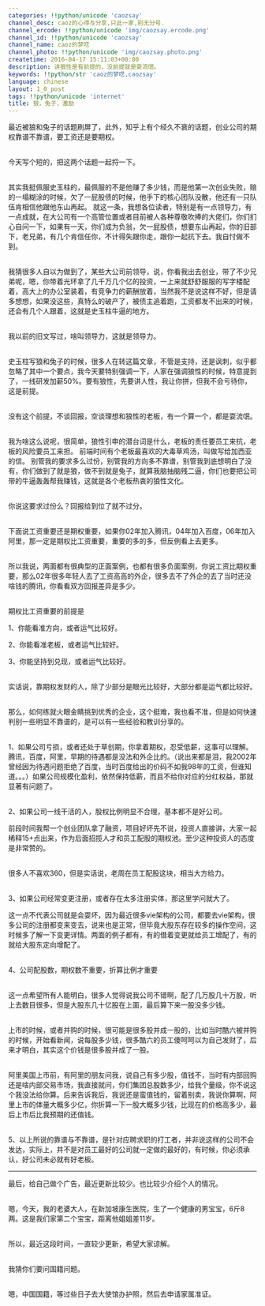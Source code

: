 ```yaml
---
categories: !!python/unicode 'caozsay'
channel_desc: caoz的心得与分享,只此一家,别无分号.
channel_ercode: !!python/unicode 'img/caozsay.ercode.png'
channel_id: !!python/unicode 'caozsay'
channel_name: caoz的梦呓
channel_photo: !!python/unicode 'img/caozsay.photo.png'
createtime: 2016-04-17 15:11:03+00:00
description: 讲狼性是有前提的，没前提就是耍流氓。
keywords: !!python/str 'caoz的梦呓,caozsay'
language: chinese
layout: 1_0_post
tags: !!python/unicode 'internet'
title: 狼，兔子，激励
---
```

<div class="rich_media_content" id="js_content">
<p>
         最近被狼和兔子的话题刷屏了，此外，知乎上有个经久不衰的话题，创业公司的期权靠谱不靠谱，要工资还是要期权。
        </p>
<p>
<br/>
         今天写个短的，把这两个话题一起捋一下。
        </p>
<p>
<br/>
         其实我挺佩服史玉柱的，最佩服的不是他赚了多少钱，而是他第一次创业失败，赔的一塌糊涂的时候，欠了一屁股债的时候，他手下的核心团队没散，他还有一只队伍肯相信他跟他东山再起。 就这一条，我想各位读者，特别是有一点领导力，有一点成就，在大公司有一个高管位置或者目前被人各种尊敬吹捧的大佬们，你们扪心自问一下，如果有一天，你们成为负翁，欠一屁股债，想要东山再起，你的旧部下，老兄弟，有几个肯信任你，不计得失跟你走，跟你一起抗下去。我自忖做不到。
        </p>
<p>
<br/>
         我猜很多人自以为做到了，某些大公司前领导，说，你看我出去创业，带了不少兄弟呢，嗯，你带着光环拿了几千万几个亿的投资，一上来就舒舒服服的写字楼配着，高大上的办公室装着，有竞争力的薪酬放着，当然我不是说这样不好，但是请多想想，如果没这些，真特么的破产了，被债主追着跑，工资都发不出来的时候，还会有几个人跟着，这就是史玉柱牛逼的地方。
        </p>
<p>
<br/>
         我以前的旧文写过，啥叫领导力，这就是领导力。
        </p>
<p>
<br/>
         史玉柱写狼和兔子的时候，很多人在转这篇文章，不管是支持，还是讽刺，似乎都忽略了其中一个要点，我今天要特别强调一下，人家在强调狼性的时候，特意提到了，一线研发加薪50%。要有狼性，先要讲人性，我让你拼，但我不会亏待你，这是前提。
        </p>
<p>
<br/>
         没有这个前提，不谈回报，空谈理想和狼性的老板，有一个算一个，都是耍流氓。
        </p>
<p>
<br/>
         我为啥这么说呢，很简单，狼性引申的潜台词是什么，老板的责任要员工来抗，老板的风险要员工来担。 前端时间有个老板最喜欢的大毒草鸡汤，叫做写给加西亚的信。 别管我的要求多么过份，别管我的方向多不靠谱，别管我到底想明白了没有，你们做到了就是狼，做不到就是兔子，就算我脑抽脑残二逼，你们也要把公司带的牛逼轰轰帮我赚钱，这就是各个老板热衷的狼性文化。
        </p>
<p>
<br/>
         你说这要求过份么？回报给到位了就不过分。
        </p>
<p>
<br/>
         下面说工资重要还是期权重要，如果你02年加入腾讯，04年加入百度，06年加入阿里，那一定是期权比工资重要，重要的多的多，但反例看上去更多。
        </p>
<p>
<br/>
         所以我说，两面都有很典型的正面案例，也都有很多负面案例，你说工资比期权重要，那么02年很多年轻人去了工资高高的外企，很多去不了外企的去了当时还没啥钱的腾讯，你看看双方回报差异是多少。
        </p>
<p>
<br/>
         期权比工资重要的前提是
        </p>
<p>
         1、你能看准方向，或者运气比较好。
        </p>
<p>
         2、你能看准老板，或者运气比较好。
        </p>
<p>
         3、你能坚持到兑现，或者运气比较好。
        </p>
<p>
<br/>
         实话说，靠期权发财的人，除了少部分是眼光比较好，大部分都是运气都比较好。
        </p>
<p>
<br/>
         那么，如何练就火眼金睛挑到优秀的企业，这个挺难，我也看不准，但是如何快速判别一些明显不靠谱的，是可以有一些经验和教训分享的。
        </p>
<p>
<br/>
         1、如果公司亏损，或者还处于草创期，你拿着期权，忍受低薪，这事可以理解。腾讯，百度，阿里，早期的待遇都是没法和外企比的。（说出来都是泪，我2002年曾经因为待遇问题拒绝了百度，当时百度给出的价码不如我98年的工资，但谁知道。。。）如果公司规模化盈利，依然保持低薪，而且不给你对应的分红权益，那就显著有问题了。
        </p>
<p>
<br/>
         2、如果公司一线干活的人，股权比例明显不合理，基本都不是好公司。
        </p>
<p>
         前段时间我帮一个创业团队拿了融资，项目好坏先不说，投资人直接讲，大家一起稀释15+点出来，作为后面招揽人才和员工配股的期权池。至少这种投资人的态度是非常赞的。
        </p>
<p>
<br/>
         很多人不喜欢360，但是实话说，老周在员工配股这块，相当大方给力。
        </p>
<p>
<br/>
         3、如果公司经常变更注册，或者存在太多注册实体，那这里学问就大了。
        </p>
<p>
         这一点不代表公司就是会耍坏，因为最近很多vie架构的公司，都要去vie架构，很多公司的注册都变来变去，说来也是正常，但毕竟大股东存在较多的操作空间，这时候多了解一下变更详情。两面的例子都有，有的借着变更就给员工增配了，有的就给大股东定向增配了。
        </p>
<p>
<br/>
         4、公司配股数，期权数不重要，折算比例才重要
        </p>
<p>
<br/>
         这一点希望所有人能明白，很多人觉得说我公司不错啊，配了几万股几十万股，听上去数目很多，但是大股东几十亿股在上面，最后算下来一股没多少钱。
        </p>
<p>
<br/>
         上市的时候，或者并购的时候，很可能是很多股并成一股的，比如当时酷六被并购的时候，开始看新闻，说每股多少钱，很多酷六的员工傻呵呵以为自己发财了，后来才明白，其实这个价钱是很多股并成了一股。
        </p>
<p>
<br/>
         阿里美国上市前，有阿里的朋友问我，说自己有多少股，值钱不，当时有内部回购还是啥内部交易市场，我直接就问，你们集团总股数多少，给我个量级，你不说这个我没法给你算。后来告诉我后，我说还是蛮值钱的，留着别卖，我说你算啊，阿里上市的体量大概多少亿，你折算一下一股大概多少钱，比现在的价格高多少，最后上市后比我预期的还值钱。
        </p>
<p>
<br/>
         5、以上所说的靠谱与不靠谱，是针对应聘求职的打工者，并非说这样的公司不会发达，实际上，并不是对员工最好的公司就一定做的最好的，有时候，你必须承认，好公司未必就有好老板。
        </p>
<p>
</p>
<hr/>
<p>
         最后，给自己做个广告，最近更新比较少。也比较少介绍个人的情况。
        </p>
<p>
<br/>
         嗯，今天，我的老婆大人，在新加坡康生医院，生了一个健康的男宝宝，6斤8两。这是我们家第二个宝宝，距离他姐姐差11岁。
        </p>
<p>
<br/>
         所以，最近这段时间，一直较少更新，希望大家谅解。
        </p>
<p>
<br/>
         我猜你们要问国籍问题。
        </p>
<p>
<br/>
         嗯，中国国籍，等过些日子去大使馆办护照，然后去申请家属准证。
        </p>
<p>
<br/>
</p>
<p>
<br/>
</p>
</div>